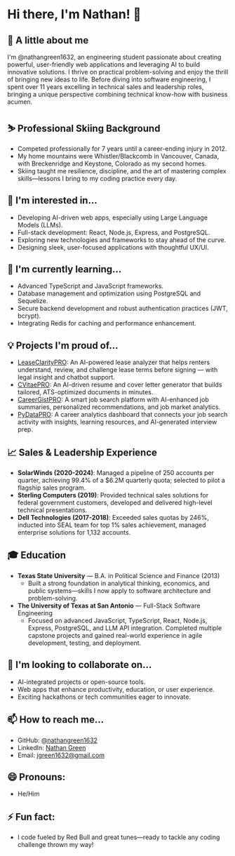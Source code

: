 # Hi there, I'm Nathan! 👋

## 🚀 A little about me

I'm @nathangreen1632, an engineering student passionate about creating powerful, user-friendly web applications and leveraging AI to build innovative solutions. I thrive on practical problem-solving and enjoy the thrill of bringing new ideas to life. Before diving into software engineering, I spent over 11 years excelling in technical sales and leadership roles, bringing a unique perspective combining technical know-how with business acumen.

## ⛷️ Professional Skiing Background
- Competed professionally for 7 years until a career-ending injury in 2012.
- My home mountains were Whistler/Blackcomb in Vancouver, Canada, with Breckenridge and Keystone, Colorado as my second homes.
- Skiing taught me resilience, discipline, and the art of mastering complex skills—lessons I bring to my coding practice every day.

## 👀 I'm interested in...
- Developing AI-driven web apps, especially using Large Language Models (LLMs).
- Full-stack development: React, Node.js, Express, and PostgreSQL.
- Exploring new technologies and frameworks to stay ahead of the curve.
- Designing sleek, user-focused applications with thoughtful UX/UI.

## 🌱 I'm currently learning...
- Advanced TypeScript and JavaScript frameworks.
- Database management and optimization using PostgreSQL and Sequelize.
- Secure backend development and robust authentication practices (JWT, bcrypt).
- Integrating Redis for caching and performance enhancement.

## 💡 Projects I'm proud of...

- [LeaseClarityPRO](https://www.leaseclaritypro.com): An AI-powered lease analyzer that helps renters understand, review, and challenge lease terms before signing — with legal insight and chatbot support.
- [CVitaePRO](https://www.cvitaepro.com): An AI-driven resume and cover letter generator that builds tailored, ATS-optimized documents in minutes.
- [CareerGistPRO](https://www.careergistpro.com): A smart job search platform with AI-enhanced job summaries, personalized recommendations, and job market analytics.
- [PyDataPRO](http://www.pydatapro.com): A career analytics dashboard that connects your job search activity with insights, learning resources, and AI-generated interview prep.

## 📈 Sales & Leadership Experience
- **SolarWinds (2020-2024)**: Managed a pipeline of 250 accounts per quarter, achieving 99.4% of a $6.2M quarterly quota; selected to pilot a flagship sales program.
- **Sterling Computers (2019)**: Provided technical sales solutions for federal government customers, developed and delivered high-level technical presentations.
- **Dell Technologies (2017-2018)**: Exceeded sales quotas by 246%, inducted into SEAL team for top 1% sales achievement, managed enterprise solutions for 1,132 accounts.

## 🎓 Education
- **Texas State University** — B.A. in Political Science and Finance (2013)
  - Built a strong foundation in analytical thinking, economics, and public systems—skills I now apply to software architecture and problem-solving.
- **The University of Texas at San Antonio** — Full-Stack Software Engineering
  - Focused on advanced JavaScript, TypeScript, React, Node.js, Express, PostgreSQL, and LLM API integration. Completed multiple capstone projects and gained real-world experience in agile development, testing, and deployment.

## 💞️ I'm looking to collaborate on...
- AI-integrated projects or open-source tools.
- Web apps that enhance productivity, education, or user experience.
- Exciting hackathons or tech communities eager to innovate.

## 📫 How to reach me...
- GitHub: [@nathangreen1632](https://github.com/nathangreen1632)
- LinkedIn: [Nathan Green](http://www.linkedin.com/in/jgreen1632)
- Email: jgreen1632@gmail.com

## 😄 Pronouns:
- He/Him

## ⚡ Fun fact:
- I code fueled by Red Bull and great tunes—ready to tackle any coding challenge thrown my way!






<!---
nathangreen1632/nathangreen1632 is a ✨ special ✨ repository because its `README.md` (this file) appears on your GitHub profile.
You can click the Preview link to take a look at your changes.
--->
